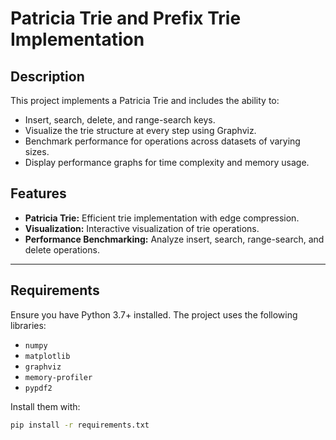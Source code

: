 # Patricia Trie and Prefix Trie Implementation

## Description
This project implements a Patricia Trie and includes the ability to:
- Insert, search, delete, and range-search keys.
- Visualize the trie structure at every step using Graphviz.
- Benchmark performance for operations across datasets of varying sizes.
- Display performance graphs for time complexity and memory usage.

## Features
- **Patricia Trie:** Efficient trie implementation with edge compression.
- **Visualization:** Interactive visualization of trie operations.
- **Performance Benchmarking:** Analyze insert, search, range-search, and delete operations.

---

## Requirements
Ensure you have Python 3.7+ installed. The project uses the following libraries:
- `numpy`
- `matplotlib`
- `graphviz`
- `memory-profiler`
- `pypdf2`

Install them with:
```bash
pip install -r requirements.txt
